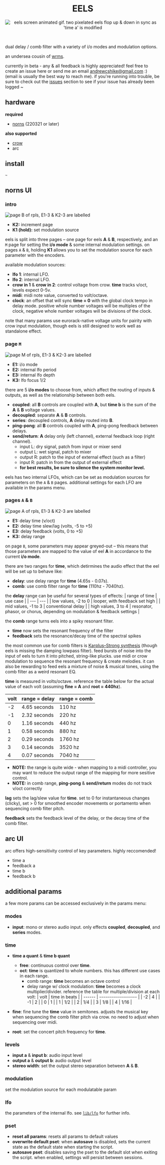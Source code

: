 <h1 align="center">EELS</h1>
<p align="center">
  <img src="https://raw.githubusercontent.com/andr-ew/eels/v1/lib/doc/img/eels.gif" alt="eels screen animated gif. two pixelated eels flop up & down in sync as 'time a' is modified "/>
</p>
<br>

dual delay / comb filter with a variety of i/o modes and modulation options.

an undersea cousin of [wrms](https://github.com/andr-ew/wrms).

currently in beta - any & all feedback is highly appreciated! feel free to create an issue here or send me an email andrewcshike@gmail.com :) (email is usually the best way to reach me). if you're running into trouble, be sure to check out the [issues](https://github.com/andr-ew/ndls/issues) section to see if your issue has already been logged ~

## hardware

**required**

- [norns](https://github.com/p3r7/awesome-monome-norns) (220321 or later)

**also supported**

- [crow](https://monome.org/docs/crow/)
- arc

## install

```
~
```

## norns UI

### intro

![page B of rpls, E1-3 & K2-3 are labelled](/lib/doc/img/eels-02.png)

- **K2:** increment page
- **K1 (hold):** set modulation source

eels is split into three pages – one page for eels **A** & **B**, respectively, and an `M` page for setting the **i/o mode** & some internal modulation settings. on pages `A` & `B`, holding **K1** allows you to set the modulation source for each parameter with the encoders. 

available modulation sources:
- **lfo 1**: internal LFO.
- **lfo 2**: internal LFO.
- **crow in 1** & **crow in 2**: control voltage from crow. **time** tracks v/oct, levels expect 0-5v.
- **midi**: midi note value, converted to volt/octave.
- **clock**: an offset that will sync **time = 0** with the global clock tempo in delay mode. positive whole number voltages will be multiples of the clock, negative whole number voltages will be divisions of the clock.


note that many params use eurorack-native voltage units for pairity with crow input modulation, though eels is still designed to work well as standalone effect.

### page `M`

![page M of rpls, E1-3 & K2-3 are labelled](/lib/doc/img/eels-03.png)

- **E1:** i/o mode
- **E2:** internal lfo period
- **E3:** internal lfo depth
- **K3:** lfo focus 1/2

there are 5 **i/o modes** to choose from, which affect the routing of inputs & outputs, as well as the relationship between both eels.
- **coupled**: all **B** controls are coupled with **A**, but **time b** is the sum of the **A** & **B** voltage values.
- **decoupled**: separate **A** & **B** controls.
- **series**: decoupled controls, **A** delay routed into **B**.
- **ping-pong**: all **B** controls coupled with **A**, ping-pong feedback between delays.
- **send/return**: **A** delay only (left channel), external feedback loop (right channel). 
    - input L: dry signal, patch from input or mixer send
    - output L: wet signal, patch to mixer
    - output R: patch to the input of external effect (such as a filter)
    - input R: patch in from the output of external effect
    - **for best results, be sure to silence the system monitor level.**
    
eels has two internal LFOs, which can be set as modulation sources for parameters on the `A` & `B` pages. additional settings for each LFO are available in the params menu.

### pages `A` & `B`

![page A of rpls, E1-3 & K2-3 are labelled](/lib/doc/img/eels-01.png)

- **E1:** delay time (v/oct)
- **E2:** delay time slew/lag (volts, -5 to +5)
- **E3:** delay feedback (volts, 0 to +5)
- **K3:** delay range

on page `B`, some parameters may appear greyed-out – this means that those parameters are mapped to the value of eel **A** in accordance to the current **i/o mode**.

there are two ranges for **time**, which detirmines the audio effect that the eel will be set up to behave like:
- **delay**: use delay range for **time** (4.65s - 0.07s).
- **comb**: use comb filter range for **time** (110hz - 7040hz).

the **delay** range can be useful for several types of effects:
| range of time                     | use case                         |
| ---                               | ---                              |
| low values, -2 to 0               | looper, with feedback set high   |
| mid values, -1 to 3               | conventional delay               |
| high values, 3 to 4               | resonator, phasor, or chorus, depending on modulation & feedback settings |

the **comb** range turns eels into a spiky resonant filter. 
- **time** now sets the resonant frequency of the filter
- **feedback** sets the resonance/decay time of the spectral spikes

the most common use for comb filters is [Karplus–Strong synthesis](https://en.wikipedia.org/wiki/Karplus%E2%80%93Strong_string_synthesis) (though eels is missing the damping lowpass filter). feed bursts of noise into the input of eels to turn it into pitched, string-like plucks. use midi or crow modulation to sequence the resonant frequency & create melodies. it can also be rewarding to feed eels a mixture of noise & musical tones, using the comb filter as a weird resonant EQ.

**time** is measured in volts/octave. reference the table below for the actual value of each volt (assuming **fine = A** and **root = 440hz**).

| volt   | **range = delay**   | **range = comb** |
| ------ | ------------------- | -----------      |
| -2     | 4.65 seconds        | 110 hz           |
| -1     | 2.32 seconds        | 220 hz           |
| 0      | 1.16 seconds        | 440 hz           |
| 1      | 0.58 seconds        | 880 hz           |
| 2      | 0.29 seconds        | 1760 hz          |
| 3      | 0.14 seconds        | 3520 hz          |
| 4      | 0.07 seconds        | 7040 hz          |

- **NOTE:** the range is quite wide - when mapping to a midi controller, you may want to reduce the output range of the mapping for more sesitive control.
- **NOTE:** in comb range, **ping-pong** & **send/return** modes do not track v/oct correctly
    
**lag** sets the lag/slew value for **time**. set to 0 for instantaneous changes (clicky), set > 0 for smoothed encoder movements or portamento when sequencing comb filter pitch.

**feedback** sets the feedback level of the delay, or the decay time of the comb filter.
    
## arc UI

arc offers high-sensitivity control of key parameters. highly reccomended!

- time a
- feedback a
- time b
- feedback b

## additional params

a few more params can be accessed exclusively in the params menu:

### modes

- **input**: mono or stereo audio input. only effects **coupled**, **decoupled**, and **series** modes.

### time

- **time a quant** & **time b quant**
    - **free**: continuous control over **time**.
    - **oct**: **time** is quantized to whole numbers. this has different use cases in each range.
      - comb range: **time** becomes an octave control 
      - delay range w/ clock modulation: **time** becomes a clock multiplier/divider. reference the table for multiple/division at each volt:
        | volt   | time in beats       |
        | ------ | ------------------- |
        | -2     | 4                   |
        | -1     | 2                   |
        | 0      | 1                   |
        | 1      | 1/2                 |
        | 2      | 1/4                 |
        | 3      | 1/8                 |
        | 4      | 1/16                |

      
- **fine**: fine tune the **time** value in semitones. adjusts the musical key when sequencing the comb filter pitch via crow. no need to adjust when sequencing over midi.
- **root**: set the concert pitch frequency for **time**.

### levels

- **input a** & **input b**: audio input level
- **output a** & **output b**: audio output level
- **stereo width**: set the output stereo separation between **A** & **B**.

### modulation

set the modulation source for each modulatable param

### lfo

the parameters of the internal lfo. see [`lib/lfo`](https://monome.org/docs/norns/reference/lib/lfo#lfo-attributes--defaults) for further info.

### pset

- **reset all params**: resets all params to default values
- **overwrite default pset**: when **autosave** is disabled, sets the current state as the default state when starting the script.
- **autosave pset**: disables saving the pset to the default slot when exiting the script. when enabled, settings will persist between sessions.
